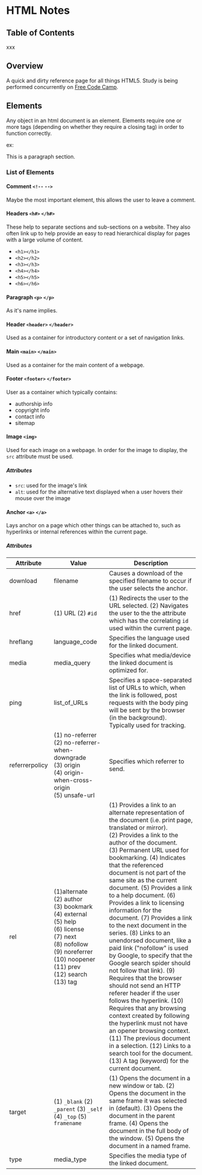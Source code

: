 # HTML Notes
## Table of Contents
xxx

## Overview
A quick and dirty reference page for all things HTML5. 
Study is being performed concurrently on [Free Code Camp](https://www.freecodecamp.org/).

## Elements
Any object in an html document is an element. 
Elements require one or more tags (depending on whether they require a closing tag) in order to function correctly.

ex: <p>This is a paragraph section.</p>

### List of Elements
#### Comment `<!--` `-->`
Maybe the most important element, this allows the user to leave a comment.

#### Headers `<h#>` `</h#>`
These help to separate sections and sub-sections on a website. 
They also often link up to help provide an easy to read hierarchical display for pages with a large volume of content.

* `<h1></h1>`
* `<h2></h2>`
* `<h3></h3>`
* `<h4></h4>`
* `<h5></h5>`
* `<h6></h6>`

#### Paragraph `<p>` `</p>`
As it's name implies.

#### Header `<header>` `</header>`
Used as a container for introductory content or a set of navigation links.

#### Main `<main>` `</main>`
Used as a container for the main content of a webpage.

#### Footer `<footer>` `</footer>`
User as a container which typically contains:

* authorship info
* copyright info
* contact info
* sitemap

#### Image `<img>`
Used for each image on a webpage.
In order for the image to display, the `src` attribute must be used.

##### Attributes
* `src`: used for the image's link
* `alt`: used for the alternative text displayed when a user hovers their mouse over the image

#### Anchor `<a>` `</a>`
Lays anchor on a page which other things can be attached to, such as hyperlinks or internal references within the current page. 

##### Attributes
| Attribute | Value | Description |
| ---- | ---- | ---- |
| download | filename | Causes a download of the specified filename to occur if the user selects the anchor. |
| href | (1) URL (2) `#id` | (1) Redirects the user to the URL selected. (2) Navigates the user to the the attribute which has the correlating `id` used within the current page. |
| hreflang | language_code | Specifies the language used for the linked document. |
| media | media_query | Specifies what media/device the linked document is optimized for. |
| ping | list_of_URLs | Specifies a space-separated list of URLs to which, when the link is followed, post requests with the body ping will be sent by the browser (in the background). Typically used for tracking. |
| referrerpolicy | (1) no-referrer (2) no-referrer-when-downgrade (3) origin (4) origin-when-cross-origin (5) unsafe-url | Specifies which referrer to send. |
| rel | (1)alternate (2) author (3) bookmark (4) external (5) help (6) license (7) next (8) nofollow (9) noreferrer (10) noopener (11) prev (12) search (13) tag | (1) Provides a link to an alternate representation of the document (i.e. print page, translated or mirror). (2) Provides a link to the author of the document. (3) Permanent URL used for bookmarking. (4) Indicates that the referenced document is not part of the same site as the current document. (5) Provides a link to a help document. (6) Provides a link to licensing information for the document. (7) Provides a link to the next document in the series. (8) Links to an unendorsed document, like a paid link ("nofollow" is used by Google, to specify that the Google search spider should not follow that link). (9) Requires that the browser should not send an HTTP referer header if the user follows the hyperlink. (10) Requires that any browsing context created by following the hyperlink must not have an opener browsing context. (11) The previous document in a selection. (12) Links to a search tool for the document. (13) A tag (keyword) for the current document. |
| target | (1) `_blank` (2) `_parent` (3) `_self` (4) `_top` (5) `framename` | (1) Opens the document in a new window or tab. (2) Opens the document in the same frame it was selected in (default). (3) Opens the document in the parent frame. (4) Opens the document in the full body of the window. (5) Opens the document in a named frame. |
| type | media_type | Specifies the media type of the linked document. |
